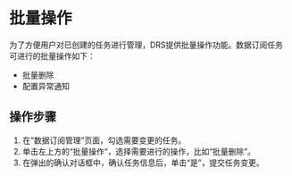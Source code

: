 # 批量操作<a name="drs_15_1135"></a>

为了方便用户对已创建的任务进行管理，DRS提供批量操作功能。数据订阅任务可进行的批量操作如下：

-   批量删除
-   配置异常通知

## 操作步骤<a name="section717717481420"></a>

1.  在“数据订阅管理”页面，勾选需要变更的任务。
2.  单击左上方的“批量操作“，选择需要进行的操作，比如“批量删除”。
3.  在弹出的确认对话框中，确认任务信息后，单击“是”，提交任务变更。

